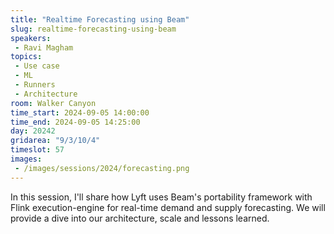 ```yaml
---
title: "Realtime Forecasting using Beam"
slug: realtime-forecasting-using-beam
speakers:
 - Ravi Magham
topics:
 - Use case
 - ML
 - Runners
 - Architecture
room: Walker Canyon
time_start: 2024-09-05 14:00:00
time_end: 2024-09-05 14:25:00
day: 20242
gridarea: "9/3/10/4"
timeslot: 57
images:
 - /images/sessions/2024/forecasting.png 
---
```


In this session, I'll share how Lyft uses Beam's portability framework with Flink execution-engine for real-time demand and supply forecasting. We will provide a dive into our architecture, scale and lessons learned.

